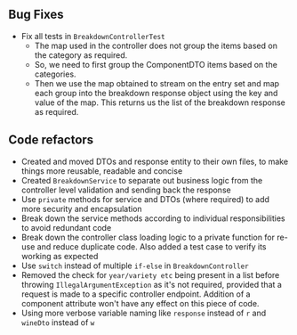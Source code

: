 ## Bug Fixes

- Fix all tests in `BreakdownControllerTest`
  - The map used in the controller does not group the items based on the category as required. 
  - So, we need to first group the ComponentDTO items based on the categories. 
  - Then we use the map obtained to stream on the entry set and map each group into the breakdown response object using
  the key and value of the map. This returns us the list of the breakdown response as required.


## Code refactors

- Created and moved DTOs and response entity to their own files, to make things more reusable, readable and concise
- Created `BreakdownService` to separate out business logic from the controller level validation and sending back the response
- Use `private` methods for service and DTOs (where required) to add more security and encapsulation
- Break down the service methods according to individual responsibilities to avoid redundant code
- Break down the controller class loading logic to a private function for re-use and reduce duplicate code. Also added a
test case to verify its working as expected
- Use `switch` instead of multiple `if-else` in `BreakdownController`
- Removed the check for `year/variety etc` being present in a list before throwing `IllegalArgumentException` as it's not
required, provided that a request is made to a specific controller endpoint. Addition of a component attribute won't 
have any effect on this piece of code.
- Using more verbose variable naming like `response` instead of `r` and `wineDto` instead of `w`
